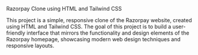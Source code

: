 Razorpay Clone using HTML and Tailwind CSS

This project is a simple, responsive clone of the Razorpay website, created using HTML and Tailwind CSS. The goal of this project is to build a user-friendly interface that mirrors the functionality and design elements of the Razorpay homepage, showcasing modern web design techniques and responsive layouts.
